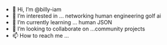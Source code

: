 - 👋 Hi, I’m @billy-iam
- 👀 I’m interested in ... networking human engineering golf ai 
- 🌱 I’m currently learning ... human JSON
- 💞️ I’m looking to collaborate on ...community projects
- 📫 How to reach me ... 

<!---
billy-iam/billy-iam is a ✨ special ✨ repository because its `README.md` (this file) appears on your GitHub profile.
You can click the Preview link to take a look at your changes.
--->
